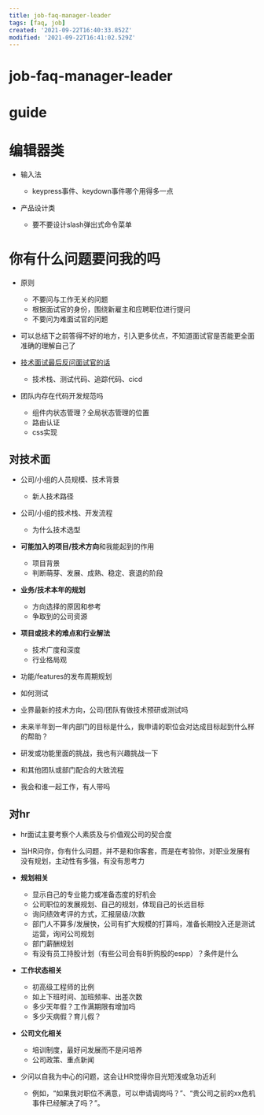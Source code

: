 ```yaml
---
title: job-faq-manager-leader
tags: [faq, job]
created: '2021-09-22T16:40:33.852Z'
modified: '2021-09-22T16:41:02.529Z'
---
```


# job-faq-manager-leader

# guide

# 编辑器类
- 输入法
  - keypress事件、keydown事件哪个用得多一点

- 产品设计类
  - 要不要设计slash弹出式命令菜单
# 你有什么问题要问我的吗
- 原则
  - 不要问与工作无关的问题
  - 根据面试官的身份，围绕新雇主和应聘职位进行提问
  - 不要问为难面试官的问题

- 可以总结下之前答得不好的地方，引入更多优点，不知道面试官是否能更全面准确的理解自己了

- [技术面试最后反问面试官的话](https://github.com/yifeikong/reverse-interview-zh)
  - 技术栈、测试代码、追踪代码、cicd

- 团队内存在代码开发规范吗
  - 组件内状态管理？全局状态管理的位置
  - 路由认证
  - css实现

## 对技术面

- 公司/小组的人员规模、技术背景
  - 新人技术路径

- 公司/小组的技术栈、开发流程
  - 为什么技术选型

- **可能加入的项目/技术方向**和我能起到的作用
  - 项目背景
  - 判断萌芽、发展、成熟、稳定、衰退的阶段

- **业务/技术本年的规划**
  - 方向选择的原因和参考
  - 争取到的公司资源

- **项目或技术的难点和行业解法**
  - 技术广度和深度
  - 行业格局观

- 功能/features的发布周期规划
- 如何测试

- 业界最新的技术方向，公司/团队有做技术预研或测试吗

- 未来半年到一年内部门的目标是什么，我申请的职位会对达成目标起到什么样的帮助？

- 研发或功能里面的挑战，我也有兴趣挑战一下

- 和其他团队或部门配合的大致流程

- 我会和谁一起工作，有人带吗

## 对hr

- hr面试主要考察个人素质及与价值观公司的契合度

- 当HR问你，你有什么问题，并不是和你客套，而是在考验你，对职业发展有没有规划，主动性有多强，有没有思考力

- **规划相关**
  - 显示自己的专业能力或准备态度的好机会
  - 公司职位的发展规划、自己的规划，体现自己的长远目标
  - 询问绩效考评的方式，汇报层级/次数
  - 部门人不算多/发展快，公司有扩大规模的打算吗，准备长期投入还是测试运营，询问公司规划
  - 部门薪酬规划
  - 有没有员工持股计划（有些公司会有8折购股的espp）？条件是什么

- **工作状态相关**
  - 初高级工程师的比例
  - 如上下班时间、加班频率、出差次数
  - 多少天年假？工作满期限有增加吗
  - 多少天病假？育儿假？

- **公司文化相关**
  - 培训制度，最好问发展而不是问培养
  - 公司政策、重点新闻

- 少问以自我为中心的问题，这会让HR觉得你目光短浅或急功近利
  - 例如，“如果我对职位不满意，可以申请调岗吗？”、“贵公司之前的xx危机事件已经解决了吗？”。
